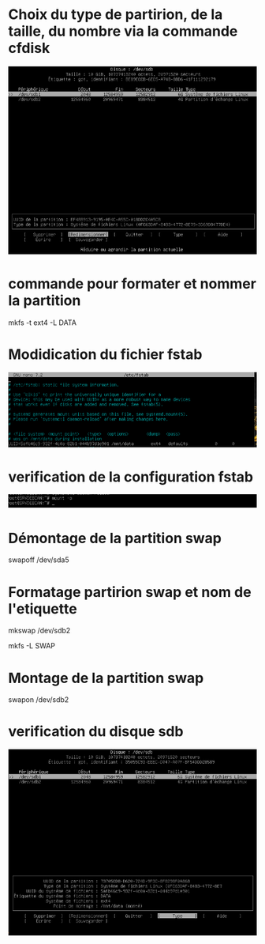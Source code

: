 # Choix du type de partirion, de la taille, du nombre via la commande cfdisk
![](https://github.com/Lucapouilly/Chekpoint-N1/blob/main/capture%20d'ecran/Cfdisk%201.png)
# commande pour formater et nommer la partition
mkfs -t ext4 -L DATA
# Modidication du fichier fstab
![](https://github.com/Lucapouilly/Chekpoint-N1/blob/main/capture%20d'ecran/add%20fstab.png)
# verification de la configuration fstab
![](https://github.com/Lucapouilly/Chekpoint-N1/blob/main/capture%20d'ecran/verifi%20de%20la%20configue%20fstab.png)
# Démontage de la partition swap
swapoff /dev/sda5
# Formatage partirion swap et nom de l'etiquette
 mkswap /dev/sdb2
   
 mkfs -L SWAP
# Montage de la partition swap
 swapon /dev/sdb2

# verification du disque sdb
![](https://github.com/Lucapouilly/Chekpoint-N1/blob/main/capture%20d'ecran/final.png)
